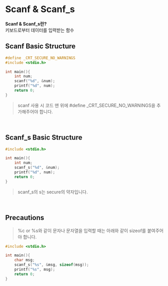 # Scanf & Scanf_s
**Scanf & Scanf_s란?** <br>
키보드로부터 데이터를 입력받는 함수

## Scanf Basic Structure
```c
#define _CRT_SECURE_NO_WARNINGS
#include <stdio.h>

int main(){
    int num;
    scanf("%d", &num);
    printf("%d", num);
    return 0;
}
```
> scanf 사용 시 코드 맨 위에 \#define _CRT_SECURE_NO_WARNINGS을 추가해주어야 합니다.

<br>

## Scanf_s Basic Structure
```c
#include <stdio.h>

int main(){
    int num;
    scanf_s("%d", &num);
    printf("%d", num);
    return 0;
}
```
> scanf_s의 s는 secure의 약자입니다.

<br>

## Precautions
> %c or %s와 같이 문자나 문자열을 입력할 때는 아래와 같이 sizeof를 붙여주어야 합니다.
```c
#include <stdio.h>

int main(){
    char msg;
    scanf_s("%s", &msg, sizeof(msg));
    printf("%s", msg);
    return 0;
}
```